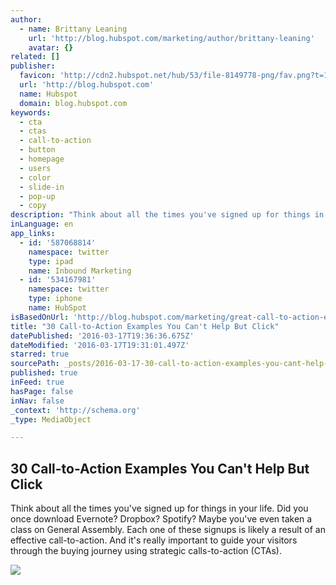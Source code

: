 ```yaml
---
author:
  - name: Brittany Leaning
    url: 'http://blog.hubspot.com/marketing/author/brittany-leaning'
    avatar: {}
related: []
publisher:
  favicon: 'http://cdn2.hubspot.net/hub/53/file-8149778-png/fav.png?t=1458231689422'
  url: 'http://blog.hubspot.com'
  name: Hubspot
  domain: blog.hubspot.com
keywords:
  - cta
  - ctas
  - call-to-action
  - button
  - homepage
  - users
  - color
  - slide-in
  - pop-up
  - copy
description: "Think about all the times you've signed up for things in your life. Did you once download Evernote? Dropbox? Spotify? Maybe you've even taken a class on General Assembly. Each one of these signups is likely a result of an effective call-to-action. And it's really important to guide your visitors through the buying journey using strategic calls-to-action (CTAs)."
inLanguage: en
app_links:
  - id: '587068814'
    namespace: twitter
    type: ipad
    name: Inbound Marketing
  - id: '534167981'
    namespace: twitter
    type: iphone
    name: HubSpot
isBasedOnUrl: 'http://blog.hubspot.com/marketing/great-call-to-action-examples?utm_campaign=updated-republished-posts&utm_content=27066143&utm_medium=social&utm_source=twitter'
title: "30 Call-to-Action Examples You Can't Help But Click"
datePublished: '2016-03-17T19:36:36.675Z'
dateModified: '2016-03-17T19:31:01.497Z'
starred: true
sourcePath: _posts/2016-03-17-30-call-to-action-examples-you-cant-help-but-click.md
published: true
inFeed: true
hasPage: false
inNav: false
_context: 'http://schema.org'
_type: MediaObject

---
```

<article style=""><h1>30 Call-to-Action Examples You Can't Help But Click</h1><p>Think about all the times you've signed up for things in your life. Did you once download Evernote? Dropbox? Spotify? Maybe you've even taken a class on General Assembly. Each one of these signups is likely a result of an effective call-to-action. And it's really important to guide your visitors through the buying journey using strategic calls-to-action (CTAs).</p><img src="http://cdn2.hubspot.net/hub/53/hubfs/00-Blog_Thinkstock_Images/Clickable_CTAs.jpg?t=1458231689422&amp;width=670&amp;height=277" /></article>